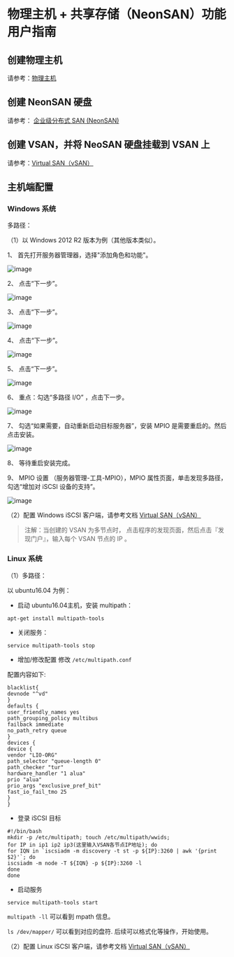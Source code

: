 ---
---

# 物理主机 + 共享存储（NeonSAN）功能用户指南

## 创建物理主机 

请参考：[物理主机](https://docs.qingcloud.com/product/computing/bm_instance)

## 创建 NeonSAN 硬盘

请参考： [企业级分布式 SAN (NeonSAN)](https://docs.qingcloud.com/product/storage/shared/vsan)

## 创建 VSAN，并将 NeoSAN 硬盘挂载到 VSAN 上

请参考：[Virtual SAN（vSAN）](https://docs.qingcloud.com/product/storage/shared/vsan)

## 主机端配置

### Windows 系统

多路径：

（1）以 Windows 2012 R2 版本为例（其他版本类似）。

1、	首先打开服务器管理器，选择"添加角色和功能"。

![image](../_images/1.png)

2、	点击“下一步”。

![image](../_images/2.png)

3、	点击“下一步”。

![image](../_images/3.png)

4、	点击“下一步”。

![image](../_images/4.png)

5、	点击“下一步”。

![image](../_images/5.png)

6、	重点：勾选“多路径 I/O” ，点击下一步。

![image](../_images/6.png)

7、	勾选“如果需要，自动重新启动目标服务器”，安装 MPIO 是需要重启的。然后点击安装。

![image](../_images/7.png)

8、	等待重启安装完成。 

9、	MPIO 设置 （服务器管理-工具-MPIO），MPIO 属性页面，单击发现多路径，勾选“增加对 iSCSI 设备的支持”。

![image](../_images/8.png)

（2）配置 Windows iSCSI 客户端，请参考文档 [Virtual SAN（vSAN）](https://docs.qingcloud.com/product/storage/shared/vsan)

> 注解：当创建的 VSAN 为多节点时， 点击程序的发现页面，然后点击『发现门户』，输入每个 VSAN 节点的 IP 。

### Linux 系统

（1）多路径：

 以 ubuntu16.04 为例：

- 启动 ubuntu16.04主机，安装 multipath：

```
apt-get install multipath-tools
```

- 关闭服务：

```
service multipath-tools stop
```

- 增加/修改配置
  修改 ```/etc/multipath.conf```

配置内容如下:

```
blacklist{
devnode "^vd"
}
defaults {
user_friendly_names yes
path_grouping_policy multibus
failback immediate
no_path_retry queue
}
devices {
device {
vendor "LIO-ORG"
path_selector "queue-length 0"
path_checker "tur"
hardware_handler "1 alua"
prio "alua"
prio_args "exclusive_pref_bit"
fast_io_fail_tmo 25
}
}

```

- 登录 iSCSI 目标

```
#!/bin/bash
mkdir -p /etc/multipath; touch /etc/multipath/wwids;
for IP in ip1 ip2 ip3(这里输入VSAN各节点IP地址); do
for IQN in `iscsiadm -m discovery -t st -p ${IP}:3260 | awk '{print $2}'`; do
iscsiadm -m node -T ${IQN} -p ${IP}:3260 -l
done
done
```

- 启动服务

```
service multipath-tools start
```

```multipath -ll```  可以看到 mpath 信息。

```ls /dev/mapper/```  可以看到对应的盘符. 后续可以格式化等操作，开始使用。

（2）配置 Linux iSCSI 客户端，请参考文档 [Virtual SAN（vSAN）](https://docs.qingcloud.com/product/storage/shared/vsan)
